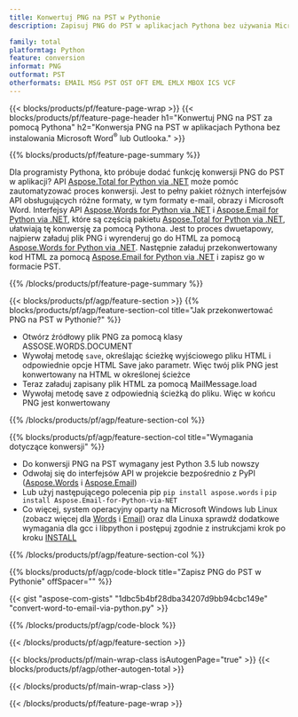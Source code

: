 ```yaml
---
title: Konwertuj PNG na PST w Pythonie
description: Zapisuj PNG do PST w aplikacjach Pythona bez używania Microsoft Word lub Outlook

family: total
platformtag: Python
feature: conversion
informat: PNG
outformat: PST
otherformats: EMAIL MSG PST OST OFT EML EMLX MBOX ICS VCF
---
```

{{< blocks/products/pf/feature-page-wrap >}}
{{< blocks/products/pf/feature-page-header h1="Konwertuj PNG na PST za pomocą Pythona" h2="Konwersja PNG na PST w aplikacjach Pythona bez instalowania Microsoft Word<sup>&reg;</sup> lub Outlooka." >}}

{{% blocks/products/pf/feature-page-summary %}}

Dla programisty Pythona, kto próbuje dodać funkcję konwersji PNG do PST w aplikacji? API [Aspose.Total for Python via .NET](https://products.aspose.com/total/python-net/) może pomóc zautomatyzować proces konwersji. Jest to pełny pakiet różnych interfejsów API obsługujących różne formaty, w tym formaty e-mail, obrazy i Microsoft Word. Interfejsy API [Aspose.Words for Python via .NET](https://products.aspose.com/words/python-net/) i [Aspose.Email for Python via .NET](https://products.aspose.com/email/python-net/), które są częścią pakietu [Aspose.Total for Python via .NET](https://products.aspose.com/total/python-net/), ułatwiają tę konwersję za pomocą Pythona. Jest to proces dwuetapowy, najpierw załaduj plik PNG i wyrenderuj go do HTML za pomocą [Aspose.Words for Python via .NET](https://products.aspose.com/words/python-net/). Następnie załaduj przekonwertowany kod HTML za pomocą [Aspose.Email for Python via .NET](https://products.aspose.com/email/python-net/) i zapisz go w formacie PST.

{{% /blocks/products/pf/feature-page-summary %}}

{{< blocks/products/pf/agp/feature-section >}}
{{% blocks/products/pf/agp/feature-section-col title="Jak przekonwertować PNG na PST w Pythonie?" %}}

- Otwórz źródłowy plik PNG za pomocą klasy ASSOSE.WORDS.DOCUMENT
- Wywołaj metodę `save`, określając ścieżkę wyjściowego pliku HTML i odpowiednie opcje HTML Save jako parametr. Więc twój plik PNG jest konwertowany na HTML w określonej ścieżce
- Teraz załaduj zapisany plik HTML za pomocą MailMessage.load
- Wywołaj metodę save z odpowiednią ścieżką do pliku. Więc w końcu PNG jest konwertowany

{{% /blocks/products/pf/agp/feature-section-col %}}

{{% blocks/products/pf/agp/feature-section-col title="Wymagania dotyczące konwersji" %}}

- Do konwersji PNG na PST wymagany jest Python 3.5 lub nowszy
- Odwołaj się do interfejsów API w projekcie bezpośrednio z PyPI ([Aspose.Words](https://pypi.org/project/aspose-words/) i [Aspose.Email](https://pypi.org/project/Aspose.Email-for-Python-via-NET/))
- Lub użyj następującego polecenia pip ```pip install aspose.words``` i ```pip install Aspose.Email-for-Python-via-NET``` 
- Co więcej, system operacyjny oparty na Microsoft Windows lub Linux (zobacz więcej dla [Words](https://docs.aspose.com/words/python-net/system-requirements/) i [Email](https://docs.aspose.com/email/python-net/system-requirements/)) oraz dla Linuxa sprawdź dodatkowe wymagania dla gcc i libpython i postępuj zgodnie z instrukcjami krok po kroku [INSTALL](https://docs.aspose.com/words/python-net/installation/)
 

{{% /blocks/products/pf/agp/feature-section-col %}}

{{% blocks/products/pf/agp/code-block title="Zapisz PNG do PST w Pythonie" offSpacer="" %}}

{{< gist "aspose-com-gists" "1dbc5b4bf28dba34207d9bb94cbc149e" "convert-word-to-email-via-python.py" >}}

{{% /blocks/products/pf/agp/code-block %}}

{{< /blocks/products/pf/agp/feature-section >}}

{{< blocks/products/pf/main-wrap-class isAutogenPage="true" >}}
{{< blocks/products/pf/agp/other-autogen-total >}}

{{< /blocks/products/pf/main-wrap-class >}}

{{< /blocks/products/pf/feature-page-wrap >}}